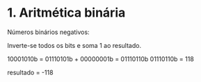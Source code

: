 # 1. Aritmética binária

Números binários negativos:

Inverte-se todos os bits e soma 1 ao resultado.

10001010b = 01110101b + 00000001b = 01110110b
01110110b = 118

resultado = -118